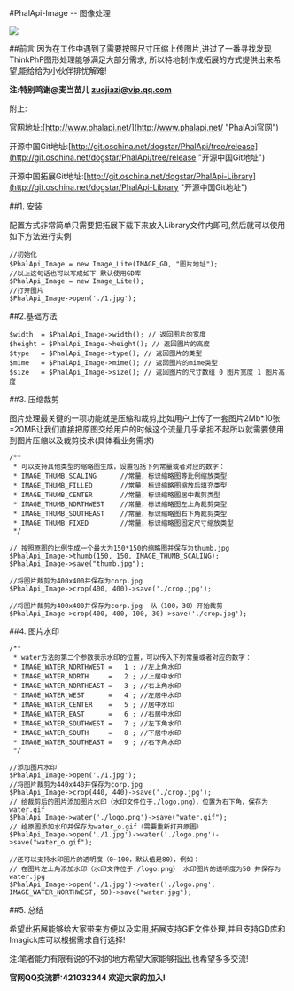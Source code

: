 #PhalApi-Image -- 图像处理

![](http://webtools.qiniudn.com/master-LOGO-20150410_50.jpg)

##前言
因为在工作中遇到了需要按照尺寸压缩上传图片,进过了一番寻找发现ThinkPhP图形处理能够满足大部分需求,
所以特地制作成拓展的方式提供出来希望,能给给为小伙伴排忧解难!

**注:特别鸣谢@麦当苗儿 <zuojiazi@vip.qq.com>**

附上:

官网地址:[http://www.phalapi.net/](http://www.phalapi.net/ "PhalApi官网")

开源中国Git地址:[http://git.oschina.net/dogstar/PhalApi/tree/release](http://git.oschina.net/dogstar/PhalApi/tree/release "开源中国Git地址")

开源中国拓展Git地址:[http://git.oschina.net/dogstar/PhalApi-Library](http://git.oschina.net/dogstar/PhalApi-Library "开源中国Git地址")


##1. 安装

配置方式非常简单只需要把拓展下载下来放入Library文件内即可,然后就可以使用如下方法进行实例

	//初始化
	$PhalApi_Image = new Image_Lite(IMAGE_GD, "图片地址");
	//以上这句话也可以写成如下 默认使用GD库
	$PhalApi_Image = new Image_Lite();
	//打开图片
	$PhalApi_Image->open('./1.jpg');

##2.基础方法

	$width  = $PhalApi_Image->width(); // 返回图片的宽度
	$height = $PhalApi_Image->height(); // 返回图片的高度
	$type   = $PhalApi_Image->type(); // 返回图片的类型
	$mime   = $PhalApi_Image->mime(); // 返回图片的mime类型
	$size   = $PhalApi_Image->size(); // 返回图片的尺寸数组 0 图片宽度 1 图片高度


##3. 压缩裁剪

图片处理最关键的一项功能就是压缩和裁剪,比如用户上传了一套图片2Mb*10张=20MB让我们直接把原图交给用户的时候这个流量几乎承担不起所以就需要使用到图片压缩以及裁剪技术(具体看业务需求)

	/**
	 * 可以支持其他类型的缩略图生成，设置包括下列常量或者对应的数字：
	 * IMAGE_THUMB_SCALING      //常量，标识缩略图等比例缩放类型
	 * IMAGE_THUMB_FILLED       //常量，标识缩略图缩放后填充类型
	 * IMAGE_THUMB_CENTER       //常量，标识缩略图居中裁剪类型
	 * IMAGE_THUMB_NORTHWEST    //常量，标识缩略图左上角裁剪类型
	 * IMAGE_THUMB_SOUTHEAST    //常量，标识缩略图右下角裁剪类型
	 * IMAGE_THUMB_FIXED        //常量，标识缩略图固定尺寸缩放类型
	 */
	
	// 按照原图的比例生成一个最大为150*150的缩略图并保存为thumb.jpg
	$PhalApi_Image->thumb(150, 150, IMAGE_THUMB_SCALING);
	$PhalApi_Image->save("thumb.jpg");
	
	//将图片裁剪为400x400并保存为corp.jpg
	$PhalApi_Image->crop(400, 400)->save('./crop.jpg');
	
	//将图片裁剪为400x400并保存为corp.jpg  从（100，30）开始裁剪
	$PhalApi_Image->crop(400, 400, 100, 30)->save('./crop.jpg');

##4. 图片水印

	/**
	 * water方法的第二个参数表示水印的位置，可以传入下列常量或者对应的数字：
	 * IMAGE_WATER_NORTHWEST =   1 ; //左上角水印
	 * IMAGE_WATER_NORTH     =   2 ; //上居中水印
	 * IMAGE_WATER_NORTHEAST =   3 ; //右上角水印
	 * IMAGE_WATER_WEST      =   4 ; //左居中水印
	 * IMAGE_WATER_CENTER    =   5 ; //居中水印
	 * IMAGE_WATER_EAST      =   6 ; //右居中水印
	 * IMAGE_WATER_SOUTHWEST =   7 ; //左下角水印
	 * IMAGE_WATER_SOUTH     =   8 ; //下居中水印
	 * IMAGE_WATER_SOUTHEAST =   9 ; //右下角水印
	 */
	
	//添加图片水印
	$PhalApi_Image->open('./1.jpg');
	//将图片裁剪为440x440并保存为corp.jpg
	$PhalApi_Image->crop(440, 440)->save('./crop.jpg');
	// 给裁剪后的图片添加图片水印（水印文件位于./logo.png），位置为右下角，保存为water.gif
	$PhalApi_Image->water('./logo.png')->save("water.gif");
	// 给原图添加水印并保存为water_o.gif（需要重新打开原图）
	$PhalApi_Image->open('./1.jpg')->water('./logo.png')->save("water_o.gif");
	
	//还可以支持水印图片的透明度（0~100，默认值是80），例如：
	// 在图片左上角添加水印（水印文件位于./logo.png） 水印图片的透明度为50 并保存为water.jpg
	$PhalApi_Image->open('./1.jpg')->water('./logo.png', IMAGE_WATER_NORTHWEST, 50)->save("water.jpg");


##5. 总结

希望此拓展能够给大家带来方便以及实用,拓展支持GIF文件处理,并且支持GD库和Imagick库可以根据需求自行选择!

注:笔者能力有限有说的不对的地方希望大家能够指出,也希望多多交流!

**官网QQ交流群:421032344  欢迎大家的加入!**